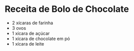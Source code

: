 # Receita de Bolo de Chocolate
- 2 xícaras de farinha
- 3 ovos
- 1 xícara de açúcar
- 1 xícara de chocolate em pó
- 1 xícara de leite
